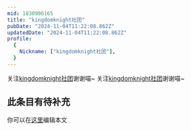```yaml
---
mid: 1830906165
title: "kingdomknight社团"
pubDate: "2024-11-04T11:22:08.862Z"
updatedDate: "2024-11-04T11:22:08.862Z"
profile:
  {
    Nickname: ["kingdomknight社团"],
  }
---
```


关注[kingdomknight社团](https://space.bilibili.com/1830906165)谢谢喵~ 关注[kingdomknight社团](https://space.bilibili.com/1830906165)谢谢喵~

## 此条目有待补充
你可以在[这里](https://github.com/Yuhanawa/VTuber.ICU-Content/edit/master/v/kingdomknight社团/index.md)编辑本文
